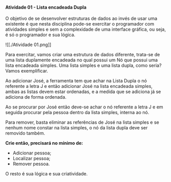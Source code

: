 #### Atividade 01 - Lista encadeada Dupla

O objetivo de se desenvolver estruturas de dados ao invés de usar uma existente é que nesta disciplina pode-se exercitar o programador com atividades simples e sem a complexidade de uma interface gráfica, ou seja, é só o programador e sua lógica.

![[./Atividade 01.png]]

Para exercitar, vamos criar uma estrutura de dados diferente, trata-se de uma lista duplamente encadeada no qual possui um Nó que possui uma lista encadeada simples. Uma lista simples e uma lista dupla, como seria? Vamos exemplificar.

Ao adicionar José, a ferramenta tem que achar na Lista Dupla o nó referente a letra J e então adicionar José na lista encadeada simples, ambas as listas devem estar ordenadas, e a medida que se adiciona já se adiciona de forma ordenada.

Ao se procurar por José então deve-se achar o nó referente a letra J e em seguida procurar pela pessoa dentro da lista simples, interna ao nó.

Para remover, basta eliminar as referências de José na lista simples e se nenhum nome constar na lista simples, o nó da lista dupla deve ser removido também.

**Crie então, precisará no mínimo de:**
- Adicionar pessoa;
- Localizar pessoa;
- Remover pessoa.

O resto é sua lógica e sua criatividade.
